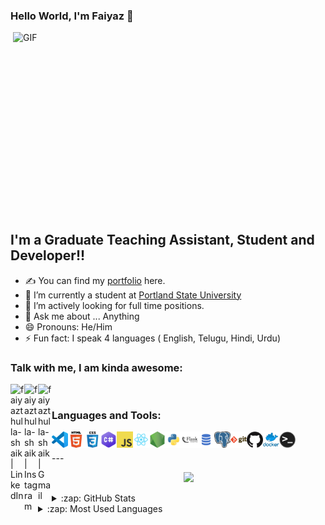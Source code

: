 ### Hello World, I'm Faiyaz  👋

 <img align="right" alt="GIF" src="https://github.com/arsentieva/arsentieva/blob/main/code.gif?raw=true" width="500" height="320" />


## I'm a Graduate Teaching Assistant, Student and Developer!!
- ✍ You can find my [portfolio] here.
- 🔭 I’m currently a student at [Portland State University]
- 👯 I’m actively looking for full time positions. 
- 💬 Ask me about ... Anything
- 😄 Pronouns: He/Him
- ⚡ Fun fact: I speak 4 languages ( English, Telugu, Hindi, Urdu)


### Talk with me, I am kinda awesome:
[<img align="left" alt="faiyazthulla-shaik | LinkedIn" width="22px" src="https://cdn.jsdelivr.net/npm/simple-icons@v3/icons/linkedin.svg" />][linkedin]
[<img align="left" alt="faiyazthulla-shaik | Instagram" width="22px" src="https://cdn.jsdelivr.net/npm/simple-icons@3.13.0/icons/instagram.svg" />][instagram]
[<img align="left" alt="faiyazthulla-shaik | Gmail" width="22px" src="https://cdn.jsdelivr.net/npm/simple-icons@3.13.0/icons/gmail.svg" />][Email]

<br />

### Languages and Tools:

<img align="left" alt="Visual Studio Code" width="26px" src="https://raw.githubusercontent.com/github/explore/80688e429a7d4ef2fca1e82350fe8e3517d3494d/topics/visual-studio-code/visual-studio-code.png" />
<img align="left" alt="HTML5" width="26px" src="https://raw.githubusercontent.com/github/explore/80688e429a7d4ef2fca1e82350fe8e3517d3494d/topics/html/html.png" />
<img align="left" alt="CSS3" width="26px" src="https://raw.githubusercontent.com/github/explore/80688e429a7d4ef2fca1e82350fe8e3517d3494d/topics/css/css.png" />
<img align="left" alt="CSharp" width="26px" src="https://raw.githubusercontent.com/github/explore/80688e429a7d4ef2fca1e82350fe8e3517d3494d/topics/csharp/csharp.png" />
<img align="left" alt="JavaScript" width="26px" src="https://raw.githubusercontent.com/github/explore/80688e429a7d4ef2fca1e82350fe8e3517d3494d/topics/javascript/javascript.png" />
<img align="left" alt="React" width="26px" src="https://raw.githubusercontent.com/github/explore/80688e429a7d4ef2fca1e82350fe8e3517d3494d/topics/react/react.png" />
<img align="left" alt="Node.js" width="26px" src="https://raw.githubusercontent.com/github/explore/80688e429a7d4ef2fca1e82350fe8e3517d3494d/topics/nodejs/nodejs.png" />
<img align="left" alt="python" width="26px" src="https://raw.githubusercontent.com/github/explore/80688e429a7d4ef2fca1e82350fe8e3517d3494d/topics/python/python.png" />
<img align="left" alt="flask" width="26px" src="https://raw.githubusercontent.com/github/explore/80688e429a7d4ef2fca1e82350fe8e3517d3494d/topics/flask/flask.png" />
<img align="left" alt="SQL" width="26px" src="https://raw.githubusercontent.com/github/explore/80688e429a7d4ef2fca1e82350fe8e3517d3494d/topics/sql/sql.png" />
<img align="left" alt="postgreSQL" width="26px" src="https://raw.githubusercontent.com/github/explore/80688e429a7d4ef2fca1e82350fe8e3517d3494d/topics/postgresql/postgresql.png" />
<img align="left" alt="Git" width="26px" src="https://raw.githubusercontent.com/github/explore/80688e429a7d4ef2fca1e82350fe8e3517d3494d/topics/git/git.png" />
<img align="left" alt="GitHub" width="26px" src="https://raw.githubusercontent.com/github/explore/78df643247d429f6cc873026c0622819ad797942/topics/github/github.png" />
<img align="left" alt="Docker" width="26px" src="https://raw.githubusercontent.com/github/explore/80688e429a7d4ef2fca1e82350fe8e3517d3494d/topics/docker/docker.png" />
<img align="left" alt="Terminal" width="26px" src="https://raw.githubusercontent.com/github/explore/80688e429a7d4ef2fca1e82350fe8e3517d3494d/topics/terminal/terminal.png" />

<br />
<br />
---
<p align="center">
 <img src="https://spotify-recently-played-readme.vercel.app/api?user=zg2vmyzy49vg57uac6l7kknyr&count=2">
</p>

<details>
  <summary>:zap: GitHub Stats</summary>
  <img align="left" alt="Faiyaz's GitHub Stats" src="https://github-readme-stats.vercel.app/api?username=faiyazthulla-shaik&show_icons=true&hide_border=true" />
</details>


<details>
  <summary>:zap: Most Used Languages</summary>
<img align="left" alt="Faiyaz's GitHub Top Languages" src="https://github-readme-stats.vercel.app/api/top-langs/?username=faiyazthulla-shaik" />
</details>

[website]: https://faiyazpdx.vercel.app/
[instagram]: https://www.instagram.com/faiyaz__shaik/
[linkedin]: https://www.linkedin.com/in/faiyazthulla/
[portfolio]: https://faiyazpdx.vercel.app/
[Portland State University]: https://pdx.edu/
[Email]: mailto:faiyaz@pdx.edu
